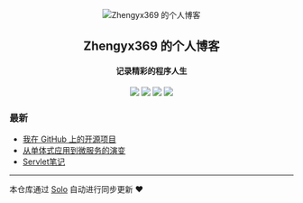 <p align="center"><img alt="Zhengyx369 的个人博客" src="https://static.b3log.org/images/brand/solo-32.png"></p><h2 align="center">
Zhengyx369 的个人博客
</h2>

<h4 align="center">记录精彩的程序人生</h4>
<p align="center"><a title="Zhengyx369 的个人博客" target="_blank" href="https://github.com/Zhengyx369/solo-blog"><img src="https://img.shields.io/github/last-commit/Zhengyx369/solo-blog.svg?style=flat-square&color=FF9900"></a>
<a title="GitHub repo size in bytes" target="_blank" href="https://github.com/Zhengyx369/solo-blog"><img src="https://img.shields.io/github/repo-size/Zhengyx369/solo-blog.svg?style=flat-square"></a>
<a title="Solo Version" target="_blank" href="https://github.com/b3log/solo/releases"><img src="https://img.shields.io/badge/solo-3.6.5-f1e05a.svg?style=flat-square&color=blueviolet"></a>
<a title="Hits" target="_blank" href="https://github.com/b3log/hits"><img src="https://hits.b3log.org/Zhengyx369/solo-blog.svg"></a></p>

### 最新

* [我在 GitHub 上的开源项目](http://www.fun2333.online/my-github-repos)
* [从单体式应用到微服务的演变](http://www.fun2333.online/articles/2019/10/14/1571026576226.html)
* [Servlet笔记](http://www.fun2333.online/articles/2019/10/14/1571026263080.html)



---

本仓库通过 [Solo](https://github.com/b3log/solo) 自动进行同步更新 ❤️ 
